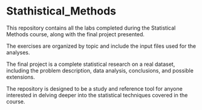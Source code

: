 # Stathistical_Methods


This repository contains all the labs completed during the Statistical Methods course, along with the final project presented. 

The exercises are organized by topic and include the input files used for the analyses. 

The final project is a complete statistical research on a real dataset, including the problem description, data analysis, conclusions, and possible extensions. 

The repository is designed to be a study and reference tool for anyone interested in delving deeper into the statistical techniques covered in the course.
